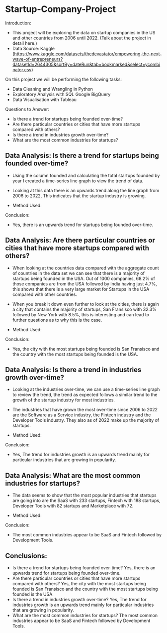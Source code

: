 # Startup-Company-Project

Introduction:
- This project will be exploring the data on startup companies in the US and other countries from 2006 until 2022. (Talk about the project in detail here.)
- Data Source: Kaggle (https://www.kaggle.com/datasets/thedevastator/empowering-the-next-wave-of-entrepreneurs?datasetId=2644305&sortBy=dateRun&tab=bookmarked&select=ycombinator.csv)

On this project we will be performing the following tasks:

- Data Cleaning and Wrangling in Python
- Exploratory Analysis with SQL Google BigQuery
- Data Visualisation with Tableau

Questions to Answer:
- Is there a trend for startups being founded over-time?
- Are there particular countries or cities that have more startups compared with others?
- Is there a trend in industries growth over-time?
- What are the most common industries for startups?

Data Analysis: Is there a trend for startups being founded over-time?
- 
- Using the column founded and calculating the total startups founded by year I created a time-series line graph to view the trend of data.
- Looking at this data there is an upwards trend along the line graph from 2006 to 2022, This indicates that the startup industry is growing.

- Method Used:
  
Conclusion:
- Yes, there is an upwards trend for startups being founded over-time.

Data Analysis: Are there particular countries or cities that have more startups compared with others?
-
- When looking at the countries data compared with the aggregate count of countries in the data set we can see that there is a majority of startups being founded in the USA. Out of 1000 companies, 68.2% of those companies are from the USA followed by India having just 4.7%, this shows that there is a very large market for Startups in the USA compared with other countries.
- When you break it down even further to look at the cities, there is again a city that contains the majority of startups, San Fransisco with 32.3% followed by New York with 8.5%, this is interesting and can lead to further questions as to why this is the case.

- Method Used:
  
Conclusion:
- Yes, the city with the most startups being founded is San Fransisco and the country with the most startups being founded is the USA. 

Data Analysis: Is there a trend in industries growth over-time?
-
- Looking at the industries over-time, we can use a time-series line graph to review the trend, the trend as expected follows a similar trend to the growth of the startup industry for most industries.
- The industries that have grown the most over-time since 2006 to 2022 are the Software as a Service industry, the Fintech industry and the Developer Tools industry. They also as of 2022 make up the majority of startups.

- Method Used:
  
Conclusion:
- Yes, The trend for industries growth is an upwards trend mainly for particular industries that are growing in popularity.

Data Analysis: What are the most common industries for startups?
-
- The data seems to show that the most popular industries that startups are going into are the SaaS with 233 startups, Fintech with 188 startups, Developer Tools with 82 startups and Marketplace with 72.

- Method Used:
  
Conclusion:
- The most common industries appear to be SaaS and Fintech followed by Development Tools.

Conclusions:
-
- Is there a trend for startups being founded over-time?
  Yes, there is an upwards trend for startups being founded over-time.
- Are there particular countries or cities that have more startups compared with others?
  Yes, the city with the most startups being founded is San Fransisco and the country with the most startups being founded is the USA.
- Is there a trend in industries growth over-time?
  Yes, The trend for industries growth is an upwards trend mainly for particular industries that are growing in popularity.
- What are the most common industries for startups?
  The most common industries appear to be SaaS and Fintech followed by Development Tools.

